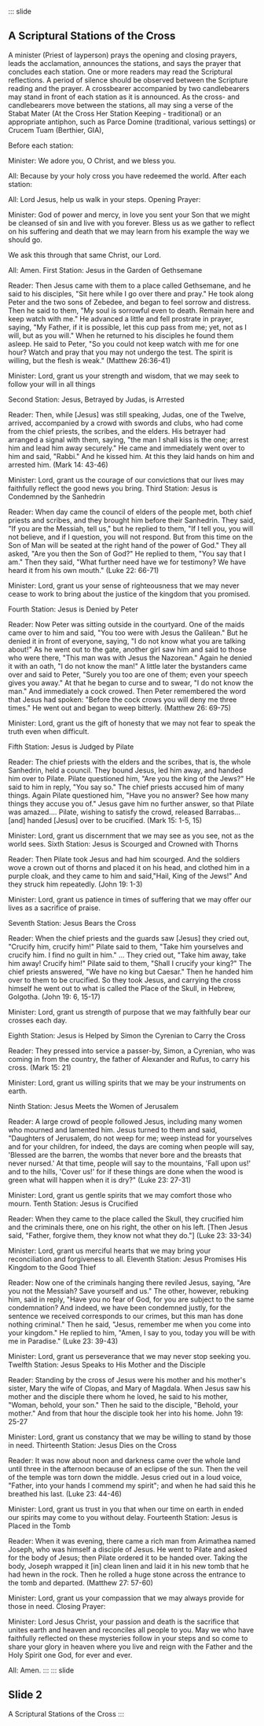 ::: slide
## A Scriptural Stations of the Cross
A minister (Priest of layperson) prays the opening and closing prayers, leads the acclamation, announces the stations, and says the prayer that concludes each station. One or more readers may read the Scriptural reflections. A period of silence should be observed between the Scripture reading and the prayer. A crossbearer accompanied by two candlebearers may stand in front of each station as it is announced. As the cross- and candlebearers move between the stations, all may sing a verse of the Stabat Mater (At the Cross Her Station Keeping - traditional) or an appropriate antiphon, such as Parce Domine (traditional, various settings) or Crucem Tuam (Berthier, GIA),

Before each station:

Minister:
We adore you, O Christ, and we bless you.

All:
Because by your holy cross you have redeemed the world.
After each station:

All:
Lord Jesus, help us walk in your steps.
Opening Prayer:

Minister:
God of power and mercy,
in love you sent your Son
that we might be cleansed of sin
and live with you forever.
Bless us as we gather to reflect
on his suffering and death
that we may learn from his example
the way we should go.

We ask this through that same Christ, our Lord.

All:
Amen.
First Station: Jesus in the Garden of Gethsemane

Reader:
Then Jesus came with them to a place called Gethsemane, and he said to his disciples, "Sit here while I go over there and pray." He took along Peter and the two sons of Zebedee, and began to feel sorrow and distress. Then he said to them, "My soul is sorrowful even to death. Remain here and keep watch with me." He advanced a little and fell prostrate in prayer, saying, "My Father, if it is possible, let this cup pass from me; yet, not as I will, but as you will." When he returned to his disciples he found them asleep. He said to Peter, "So you could not keep watch with me for one hour? Watch and pray that you may not undergo the test. The spirit is willing, but the flesh is weak."
(Matthew 26:36-41)

Minister:
Lord,
grant us your strength and wisdom,
that we may seek to follow your will in all things

Second Station: Jesus, Betrayed by Judas, is Arrested

Reader: Then, while [Jesus] was still speaking, Judas, one of the Twelve, arrived, accompanied by a crowd with swords and clubs, who had come from the chief priests, the scribes, and the elders. His betrayer had arranged a signal with them, saying, "the man I shall kiss is the one; arrest him and lead him away securely." He came and immediately went over to him and said, "Rabbi." And he kissed him. At this they laid hands on him and arrested him.
(Mark 14: 43-46)

Minister:
Lord,
grant us the courage of our convictions
that our lives may faithfully reflect the good news you bring.
Third Station: Jesus is Condemned by the Sanhedrin

Reader: When day came the council of elders of the people met, both chief priests and scribes, and they brought him before their Sanhedrin. They said, "If you are the Messiah, tell us," but he replied to them, "If I tell you, you will not believe, and if I question, you will not respond. But from this time on the Son of Man will be seated at the right hand of the power of God." They all asked, "Are you then the Son of God?" He replied to them, "You say that I am." Then they said, "What further need have we for testimony? We have heard it from his own mouth."
(Luke 22: 66-71)

Minister:
Lord,
grant us your sense of righteousness
that we may never cease to work
to bring about the justice of the kingdom that you promised.

Fourth Station: Jesus is Denied by Peter

Reader: Now Peter was sitting outside in the courtyard. One of the maids came over to him and said, "You too were with Jesus the Galilean." But he denied it in front of everyone, saying, "I do not know what you are talking about!" As he went out to the gate, another girl saw him and said to those who were there, "This man was with Jesus the Nazorean." Again he denied it with an oath, "I do not know the man!" A little later the bystanders came over and said to Peter, "Surely you too are one of them; even your speech gives you away." At that he began to curse and to swear, "I do not know the man." And immediately a cock crowed. Then Peter remembered the word that Jesus had spoken: "Before the cock crows you will deny me three times." He went out and began to weep bitterly.
(Matthew 26: 69-75)

Minister:
Lord,
grant us the gift of honesty
that we may not fear to speak the truth even when difficult.

Fifth Station: Jesus is Judged by Pilate

Reader: The chief priests with the elders and the scribes, that is, the whole Sanhedrin, held a council. They bound Jesus, led him away, and handed him over to Pilate. Pilate questioned him, "Are you the king of the Jews?" He said to him in reply, "You say so." The chief priests accused him of many things. Again Pilate questioned him, "Have you no answer? See how many things they accuse you of." Jesus gave him no further answer, so that Pilate was amazed.... Pilate, wishing to satisfy the crowd, released Barrabas... [and] handed [Jesus] over to be crucified.
(Mark 15: 1-5, 15)

Minister:
Lord,
grant us discernment
that we may see as you see, not as the world sees.
Sixth Station: Jesus is Scourged and Crowned with Thorns

Reader:
Then Pilate took Jesus and had him scourged. And the soldiers wove a crown out of thorns and placed it on his head, and clothed him in a purple cloak, and they came to him and said,"Hail, King of the Jews!" And they struck him repeatedly.
(John 19: 1-3)

Minister:
Lord,
grant us patience in times of suffering
that we may offer our lives as a sacrifice of praise.

Seventh Station: Jesus Bears the Cross

Reader: When the chief priests and the guards saw [Jesus] they cried out, "Crucify him, crucify him!" Pilate said to them, "Take him yourselves and crucify him. I find no guilt in him." ... They cried out, "Take him away, take him away! Crucify him!" Pilate said to them, "Shall I crucify your king?" The chief priests answered, "We have no king but Caesar." Then he handed him over to them to be crucified. So they took Jesus, and carrying the cross himself he went out to what is called the Place of the Skull, in Hebrew, Golgotha.
(John 19: 6, 15-17)

Minister:
Lord,
grant us strength of purpose
that we may faithfully bear our crosses each day.

Eighth Station: Jesus is Helped by Simon the Cyrenian to Carry the Cross

Reader: They pressed into service a passer-by, Simon, a Cyrenian, who was coming in from the country, the father of Alexander and Rufus, to carry his cross.
(Mark 15: 21)

Minister:
Lord,
grant us willing spirits
that we may be your instruments on earth.

Ninth Station: Jesus Meets the Women of Jerusalem

Reader: A large crowd of people followed Jesus, including many women who mourned and lamented him. Jesus turned to them and said, "Daughters of Jerusalem, do not weep for me; weep instead for yourselves and for your children, for indeed, the days are coming when people will say, 'Blessed are the barren, the wombs that never bore and the breasts that never nursed.' At that time, people will say to the mountains, 'Fall upon us!' and to the hills, 'Cover us!' for if these things are done when the wood is green what will happen when it is dry?"
(Luke 23: 27-31)

Minister:
Lord,
grant us gentle spirits
that we may comfort those who mourn.
Tenth Station: Jesus is Crucified

Reader: When they came to the place called the Skull, they crucified him and the criminals there, one on his right, the other on his left. [Then Jesus said, "Father, forgive them, they know not what they do."]
(Luke 23: 33-34)

Minister:
Lord,
grant us merciful hearts
that we may bring your reconciliation and forgiveness to all.
Eleventh Station: Jesus Promises His Kingdom to the Good Thief

Reader: Now one of the criminals hanging there reviled Jesus, saying, "Are you not the Messiah? Save yourself and us." The other, however, rebuking him, said in reply, "Have you no fear of God, for you are subject to the same condemnation? And indeed, we have been condemned justly, for the sentence we received corresponds to our crimes, but this man has done nothing criminal." Then he said, "Jesus, remember me when you come into your kingdom." He replied to him, "Amen, I say to you, today you will be with me in Paradise."
(Luke 23: 39-43)

Minister:
Lord,
grant us perseverance
that we may never stop seeking you.
Twelfth Station: Jesus Speaks to His Mother and the Disciple

Reader: Standing by the cross of Jesus were his mother and his mother's sister, Mary the wife of Clopas, and Mary of Magdala. When Jesus saw his mother and the disciple there whom he loved, he said to his mother, "Woman, behold, your son." Then he said to the disciple, "Behold, your mother." And from that hour the disciple took her into his home.
John 19: 25-27

Minister:
Lord,
grant us constancy
that we may be willing to stand by those in need.
Thirteenth Station: Jesus Dies on the Cross

Reader: It was now about noon and darkness came over the whole land until three in the afternoon because of an eclipse of the sun. Then the veil of the temple was torn down the middle. Jesus cried out in a loud voice, "Father, into your hands I commend my spirit"; and when he had said this he breathed his last.
(Luke 23: 44-46)

Minister:
Lord,
grant us trust in you
that when our time on earth in ended
our spirits may come to you without delay.
Fourteenth Station: Jesus is Placed in the Tomb

Reader:
When it was evening, there came a rich man from Arimathea named Joseph, who was himself a disciple of Jesus. He went to Pilate and asked for the body of Jesus; then Pilate ordered it to be handed over. Taking the body, Joseph wrapped it [in] clean linen and laid it in his new tomb that he had hewn in the rock. Then he rolled a huge stone across the entrance to the tomb and departed.
(Matthew 27: 57-60)

Minister:
Lord,
grant us your compassion
that we may always provide for those in need.
Closing Prayer:

Minister:
Lord Jesus Christ,
your passion and death is the sacrifice that unites earth and heaven
and reconciles all people to you.
May we who have faithfully reflected on these mysteries
follow in your steps and so come to share your glory in heaven
where you live and reign with the Father and the Holy Spirit
one God, for ever and ever.

All:
Amen.
:::
::: slide
## Slide 2
A Scriptural Stations of the Cross
:::
